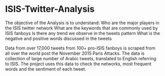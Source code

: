 # ISIS-Twitter-Analysis

The objective of the Analysis is to understand:
Who are the major players in the ISIS twitter network
What are the keywords that are commonly used by ISIS fanboys
Is there any trend we observe in the tweets pattern
What is the negative and positive words discussed in the tweets

Data from over 17,000 tweets from 100+ pro-ISIS fanboys is scraped from all over the world post the November 2015 Paris Attacks. 
The data is collection of large number of Arabic tweets, translated to English referring to ISIS. The project uses this data to check the networks, most frequent words and the sentiment of each tweet.
